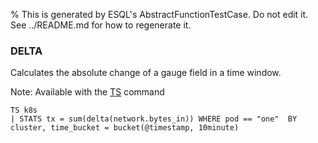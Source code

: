 % This is generated by ESQL's AbstractFunctionTestCase. Do not edit it. See ../README.md for how to regenerate it.

### DELTA
Calculates the absolute change of a gauge field in a time window.

Note: Available with the [TS](https://www.elastic.co/docs/reference/query-languages/esql/commands/source-commands#esql-ts) command

```esql
TS k8s
| STATS tx = sum(delta(network.bytes_in)) WHERE pod == "one"  BY cluster, time_bucket = bucket(@timestamp, 10minute)
```
